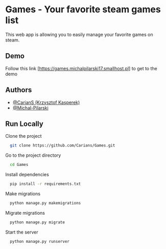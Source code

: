 
# Games - Your favorite steam games list

This web app is allowing you to easily manage your favorite games on steam. 


## Demo

Follow this link [https://games.michalpilarski17.smallhost.pl] to get to the demo


## Authors

- [@CarianS (Krzysztof Kasperek) ](https://github.com/Carians)
- [@Michal-Pilarski](https://github.com/Michal-Pilarski)

## Run Locally

Clone the project

```bash
  git clone https://github.com/Carians/Games.git
```

Go to the project directory

```bash
  cd Games
```

Install dependencies

```bash
  pip install -r requirements.txt
```

Make migrations

```bash
  python manage.py makemigrations
```

Migrate migrations

```bash
  python manage.py migrate
```

Start the server

```bash
  python manage.py runserver
  ```

